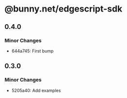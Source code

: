 # @bunny.net/edgescript-sdk

## 0.4.0

### Minor Changes

- 644a745: First bump

## 0.3.0

### Minor Changes

- 5205a40: Add examples
